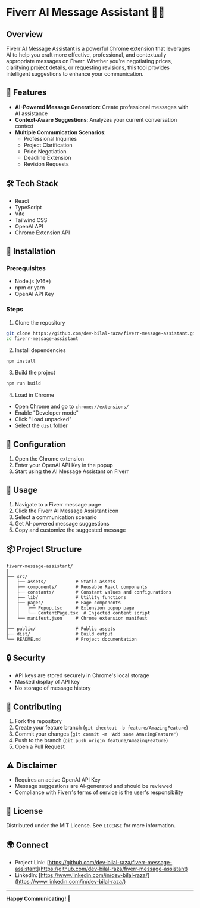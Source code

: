 # Fiverr AI Message Assistant 🤖💬

## Overview

Fiverr AI Message Assistant is a powerful Chrome extension that leverages AI to help you craft more effective, professional, and contextually appropriate messages on Fiverr. Whether you're negotiating prices, clarifying project details, or requesting revisions, this tool provides intelligent suggestions to enhance your communication.

## 🌟 Features

- **AI-Powered Message Generation**: Create professional messages with AI assistance
- **Context-Aware Suggestions**: Analyzes your current conversation context
- **Multiple Communication Scenarios**:
  - Professional Inquiries
  - Project Clarification
  - Price Negotiation
  - Deadline Extension
  - Revision Requests

## 🛠 Tech Stack

- React
- TypeScript
- Vite
- Tailwind CSS
- OpenAI API
- Chrome Extension API

## 🚀 Installation

### Prerequisites

- Node.js (v16+)
- npm or yarn
- OpenAI API Key

### Steps

1. Clone the repository
```bash
git clone https://github.com/dev-bilal-raza/fiverr-message-assistant.git
cd fiverr-message-assistant
```

2. Install dependencies
```bash
npm install
```

3. Build the project
```bash
npm run build
```

4. Load in Chrome
- Open Chrome and go to `chrome://extensions/`
- Enable "Developer mode"
- Click "Load unpacked"
- Select the `dist` folder

## 🔧 Configuration

1. Open the Chrome extension
2. Enter your OpenAI API Key in the popup
3. Start using the AI Message Assistant on Fiverr

## 🌈 Usage

1. Navigate to a Fiverr message page
2. Click the Fiverr AI Message Assistant icon
3. Select a communication scenario
4. Get AI-powered message suggestions
5. Copy and customize the suggested message

## 📦 Project Structure

```
fiverr-message-assistant/
│
├── src/
│   ├── assets/           # Static assets
│   ├── components/       # Reusable React components
│   ├── constants/        # Constant values and configurations
│   ├── lib/              # Utility functions
│   ├── pages/            # Page components
│   │   ├── Popup.tsx     # Extension popup page
│   │   └── ContentPage.tsx  # Injected content script
│   └── manifest.json     # Chrome extension manifest
│
├── public/               # Public assets
├── dist/                 # Build output
└── README.md             # Project documentation
```

## 🔒 Security

- API keys are stored securely in Chrome's local storage
- Masked display of API key
- No storage of message history

## 🤝 Contributing

1. Fork the repository
2. Create your feature branch (`git checkout -b feature/AmazingFeature`)
3. Commit your changes (`git commit -m 'Add some AmazingFeature'`)
4. Push to the branch (`git push origin feature/AmazingFeature`)
5. Open a Pull Request

## ⚠️ Disclaimer

- Requires an active OpenAI API Key
- Message suggestions are AI-generated and should be reviewed
- Compliance with Fiverr's terms of service is the user's responsibility

## 📄 License

Distributed under the MIT License. See `LICENSE` for more information.

## 🌍 Connect

- Project Link: [https://github.com/dev-bilal-raza/fiverr-message-assistant](https://github.com/dev-bilal-raza/fiverr-message-assistant)
- LinkedIn: [https://www.linkedin.com/in/dev-bilal-raza/](https://www.linkedin.com/in/dev-bilal-raza/)
---

**Happy Communicating! 🚀**